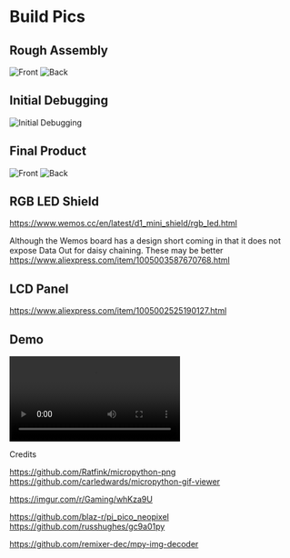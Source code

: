# Build Pics

## Rough Assembly 
![Front](https://github.com/gentijo/ChristmasTree/blob/master/build-pics/TreeFront_wood.jpeg)
![Back](https://github.com/gentijo/ChristmasTree/blob/master/build-pics/TreeBack_Wood.jpeg)

## Initial Debugging
![Initial Debugging](https://github.com/gentijo/ChristmasTree/blob/master/build-pics/Debugging.jpg)

## Final Product
![Front](https://github.com/gentijo/ChristmasTree/blob/master/build-pics/TreeFront_Painted.jpeg)
![Back](https://github.com/gentijo/ChristmasTree/blob/master/build-pics/TreeBack_Wired.jpeg)

## RGB LED Shield
https://www.wemos.cc/en/latest/d1_mini_shield/rgb_led.html

Although the Wemos board has a design short coming in that it does not expose Data Out for daisy chaining.
These may be better https://www.aliexpress.com/item/1005003587670768.html

## LCD Panel
https://www.aliexpress.com/item/1005002525190127.html

## Demo
![demo](https://github.com/gentijo/ChristmasTree/blob/master/build-pics/demo.mp4)

Credits

https://github.com/Ratfink/micropython-png
https://github.com/carledwards/micropython-gif-viewer

https://imgur.com/r/Gaming/whKza9U

https://github.com/blaz-r/pi_pico_neopixel
https://github.com/russhughes/gc9a01py

https://github.com/remixer-dec/mpy-img-decoder
